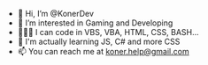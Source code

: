 - 👋 Hi, I’m @KonerDev
- 👀 I’m interested in Gaming and Developing
- 🧑🏻‍💻 I can code in VBS, VBA, HTML, CSS, BASH...
- 🌱 I'm actually learning JS, C# and more CSS
- 📫 You can reach me at koner.help@gmail.com
